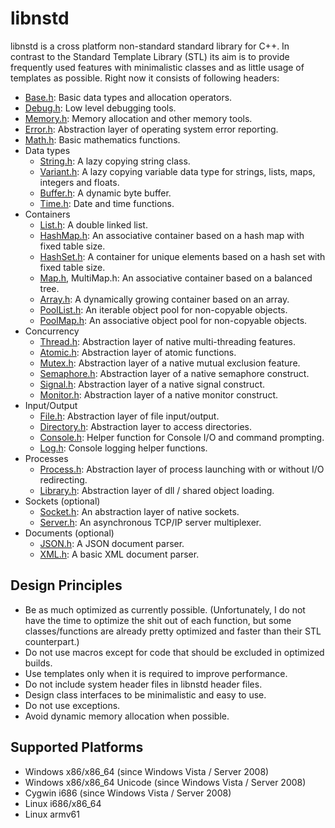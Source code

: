 libnstd
=======

libnstd is a cross platform non-standard standard library for C++. In contrast to the Standard Template
Library (STL) its aim is to provide frequently used features with minimalistic classes and as little usage of templates
as possible. Right now it consists of following headers:

* [Base.h](include/nstd/Base.h): Basic data types and allocation operators.
* [Debug.h](include/nstd/Debug.h): Low level debugging tools.
* [Memory.h](include/nstd/Memory.h): Memory allocation and other memory tools.
* [Error.h](include/nstd/Error.h): Abstraction layer of operating system error reporting.
* [Math.h](include/nstd/Math.h): Basic mathematics functions.
* Data types
    * [String.h](include/nstd/String.h): A lazy copying string class.
    * [Variant.h](include/nstd/Variant.h): A lazy copying variable data type for strings, lists, maps, integers and floats.
    * [Buffer.h](include/nstd/Buffer.h): A dynamic byte buffer.
    * [Time.h](include/nstd/Time.h): Date and time functions.
* Containers
    * [List.h](include/nstd/List.h): A double linked list.
    * [HashMap.h](include/nstd/HashMap.h): An associative container based on a hash map with fixed table size.
    * [HashSet.h](include/nstd/HashSet.h):  A container for unique elements based on a hash set with fixed table size.
    * [Map.h](include/nstd/Map.h), MultiMap.h: An associative container based on a balanced tree.
    * [Array.h](include/nstd/Array.h): A dynamically growing container based on an array.
    * [PoolList.h](include/nstd/PoolList.h): An iterable object pool for non-copyable objects.
    * [PoolMap.h](include/nstd/PoolMap.h): An associative object pool for non-copyable objects.
* Concurrency
    * [Thread.h](include/nstd/Thread.h): Abstraction layer of native multi-threading features.
    * [Atomic.h](include/nstd/Atomic.h): Abstraction layer of atomic functions.
    * [Mutex.h](include/nstd/Mutex.h): Abstraction layer of a native mutual exclusion feature.
    * [Semaphore.h](include/nstd/Semaphore.h): Abstraction layer of a native semaphore construct.
    * [Signal.h](include/nstd/Signal.h): Abstraction layer of a native signal construct.
    * [Monitor.h](include/nstd/Monitor.h): Abstraction layer of a native monitor construct.
* Input/Output
    * [File.h](include/nstd/File.h): Abstraction layer of file input/output.
    * [Directory.h](include/nstd/Directory.h): Abstraction layer to access directories.
    * [Console.h](include/nstd/Console.h): Helper function for Console I/O and command prompting.
    * [Log.h](include/nstd/Log.h): Console logging helper functions.
* Processes
    * [Process.h](include/nstd/Process.h): Abstraction layer of process launching with or without I/O redirecting.
    * [Library.h](include/nstd/Library.h): Abstraction layer of dll / shared object loading.
* Sockets (optional)
    * [Socket.h](include/nstd/Socket/Socket.h): An abstraction layer of native sockets.
    * [Server.h](include/nstd/Socket/Server.h): An asynchronous TCP/IP server multiplexer.
* Documents (optional)
    * [JSON.h](include/nstd/Document/JSON.h): A JSON document parser.
    * [XML.h](include/nstd/Document/XML.h): A basic XML document parser.

Design Principles
-----------------

 * Be as much optimized as currently possible. (Unfortunately, I do not have the time to optimize the shit out of each function, but some classes/functions are already pretty optimized and faster than their STL counterpart.)
 * Do not use macros except for code that should be excluded in optimized builds.
 * Use templates only when it is required to improve performance.
 * Do not include system header files in libnstd header files.
 * Design class interfaces to be minimalistic and easy to use.
 * Do not use exceptions.
 * Avoid dynamic memory allocation when possible.
 
Supported Platforms
-------------------

 * Windows x86/x86_64 (since Windows Vista / Server 2008)
 * Windows x86/x86_64 Unicode (since Windows Vista / Server 2008)
 * Cygwin i686 (since Windows Vista / Server 2008)
 * Linux i686/x86_64
 * Linux armv61
